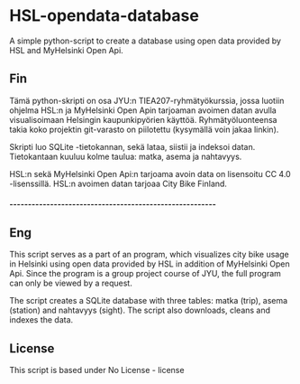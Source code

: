 # HSL-opendata-database
A simple python-script to create a database using open data provided by HSL and MyHelsinki Open Api.

## Fin

Tämä python-skripti on osa JYU:n TIEA207-ryhmätyökurssia, jossa luotiin ohjelma HSL:n ja MyHelsinki Open Apin tarjoaman avoimen datan avulla visualisoimaan Helsingin kaupunkipyörien käyttöä. Ryhmätyöluonteensa takia koko projektin git-varasto on piilotettu (kysymällä voin jakaa linkin).

Skripti luo SQLite -tietokannan, sekä lataa, siistii ja indeksoi datan. Tietokantaan kuuluu kolme taulua: matka, asema ja nahtavyys.

HSL:n sekä MyHelsinki Open Api:n tarjoama avoin data on lisensoitu CC 4.0 -lisenssillä. HSL:n avoimen datan tarjoaa City Bike Finland.


#### --------------------------------------------------------

## Eng

This script serves as a part of an program, which visualizes city bike usage in Helsinki using open data provided by HSL in addition of MyHelsinki Open Api. Since the program is a group project course of JYU, the full program can only be viewed by a request.

The script creates a SQLite database with three tables: matka (trip), asema (station) and nahtavyys (sight). The script also downloads, cleans and indexes the data.

## License

This script is based under No License - license




